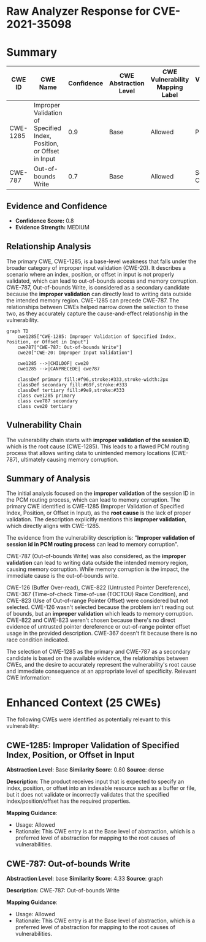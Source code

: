 # Raw Analyzer Response for CVE-2021-35098

# Summary
| CWE ID | CWE Name | Confidence | CWE Abstraction Level | CWE Vulnerability Mapping Label | CWE-Vulnerability Mapping Notes |
|---|---|---|---|---|---|
| CWE-1285 | Improper Validation of Specified Index, Position, or Offset in Input | 0.9 | Base | Allowed | Primary CWE |
| CWE-787 | Out-of-bounds Write | 0.7 | Base | Allowed | Secondary Candidate |

## Evidence and Confidence

*   **Confidence Score:** 0.8
*   **Evidence Strength:** MEDIUM

## Relationship Analysis
The primary CWE, CWE-1285, is a base-level weakness that falls under the broader category of improper input validation (CWE-20). It describes a scenario where an index, position, or offset in input is not properly validated, which can lead to out-of-bounds access and memory corruption. CWE-787, Out-of-bounds Write, is considered as a secondary candidate because the **improper validation** can directly lead to writing data outside the intended memory region. CWE-1285 can precede CWE-787. The relationships between CWEs helped narrow down the selection to these two, as they accurately capture the cause-and-effect relationship in the vulnerability.

```mermaid
graph TD
    cwe1285["CWE-1285: Improper Validation of Specified Index, Position, or Offset in Input"]
    cwe787["CWE-787: Out-of-bounds Write"]
    cwe20["CWE-20: Improper Input Validation"]

    cwe1285 -->|CHILDOF| cwe20
    cwe1285 -->|CANPRECEDE| cwe787
    
    classDef primary fill:#f96,stroke:#333,stroke-width:2px
    classDef secondary fill:#69f,stroke:#333
    classDef tertiary fill:#9e9,stroke:#333
    class cwe1285 primary
    class cwe787 secondary
    class cwe20 tertiary
```

## Vulnerability Chain
The vulnerability chain starts with **improper validation of the session ID**, which is the root cause (CWE-1285). This leads to a flawed PCM routing process that allows writing data to unintended memory locations (CWE-787), ultimately causing memory corruption.

## Summary of Analysis
The initial analysis focused on the **improper validation** of the session ID in the PCM routing process, which can lead to memory corruption. The primary CWE identified is CWE-1285 (Improper Validation of Specified Index, Position, or Offset in Input), as the **root cause** is the lack of proper validation. The description explicitly mentions this **improper validation**, which directly aligns with CWE-1285.

The evidence from the vulnerability description is: "**Improper validation of session id in PCM routing process** can lead to memory corruption".

CWE-787 (Out-of-bounds Write) was also considered, as the **improper validation** can lead to writing data outside the intended memory region, causing memory corruption. While memory corruption is the impact, the immediate cause is the out-of-bounds write.

CWE-126 (Buffer Over-read), CWE-822 (Untrusted Pointer Dereference), CWE-367 (Time-of-check Time-of-use (TOCTOU) Race Condition), and CWE-823 (Use of Out-of-range Pointer Offset) were considered but not selected. CWE-126 wasn't selected because the problem isn't reading out of bounds, but an **improper validation** which leads to memory corruption. CWE-822 and CWE-823 weren't chosen because there's no direct evidence of untrusted pointer dereference or out-of-range pointer offset usage in the provided description. CWE-367 doesn't fit because there is no race condition indicated.

The selection of CWE-1285 as the primary and CWE-787 as a secondary candidate is based on the available evidence, the relationships between CWEs, and the desire to accurately represent the vulnerability's root cause and immediate consequence at an appropriate level of specificity.
Relevant CWE Information:

# Enhanced Context (25 CWEs)
The following CWEs were identified as potentially relevant to this vulnerability:

## CWE-1285: Improper Validation of Specified Index, Position, or Offset in Input
**Abstraction Level**: Base
**Similarity Score**: 0.80
**Source**: dense

**Description**:
The product receives input that is expected to specify an index, position, or offset into an indexable resource such as a buffer or file, but it does not validate or incorrectly validates that the specified index/position/offset has the required properties.

**Mapping Guidance**:
- Usage: Allowed
- Rationale: This CWE entry is at the Base level of abstraction, which is a preferred level of abstraction for mapping to the root causes of vulnerabilities.

## CWE-787: Out-of-bounds Write
**Abstraction Level**: base
**Similarity Score**: 4.33
**Source**: graph

**Description**:
CWE-787: Out-of-bounds Write

**Mapping Guidance**:
- Usage: Allowed
- Rationale: This CWE entry is at the Base level of abstraction, which is a preferred level of abstraction for mapping to the root causes of vulnerabilities.